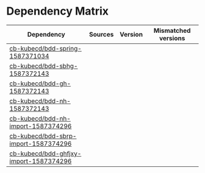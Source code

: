 # Dependency Matrix

Dependency | Sources | Version | Mismatched versions
---------- | ------- | ------- | -------------------
[cb-kubecd/bdd-spring-1587371034](https://github.com/cb-kubecd/bdd-spring-1587371034.git) |  | []() | 
[cb-kubecd/bdd-sbhg-1587372143](https://github.com/cb-kubecd/bdd-sbhg-1587372143.git) |  | []() | 
[cb-kubecd/bdd-gh-1587372143](https://github.com/cb-kubecd/bdd-gh-1587372143.git) |  | []() | 
[cb-kubecd/bdd-nh-1587372143](https://github.com/cb-kubecd/bdd-nh-1587372143.git) |  | []() | 
[cb-kubecd/bdd-nh-import-1587374296](https://github.com/cb-kubecd/bdd-nh-import-1587374296.git) |  | []() | 
[cb-kubecd/bdd-sbrp-import-1587374296](https://github.com/cb-kubecd/bdd-sbrp-import-1587374296.git) |  | []() | 
[cb-kubecd/bdd-ghfjxy-import-1587374296](https://github.com/cb-kubecd/bdd-ghfjxy-import-1587374296.git) |  | []() | 
